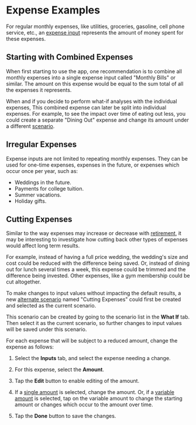 # Expense Examples

For regular monthly expenses, like utilities, groceries, gasoline, cell phone service, etc., an [expense input][expense] represents the amount of money spent for these expenses.

## Starting with Combined Expenses

When first starting to use the app, one recommendation is to combine all monthly expenses into a single expense input called "Monthly Bills" or similar. The amount on this expense would be equal to the sum total of all the expenses it represents.

When and if you decide to perform what-if analyses with the individual expenses, This combined expense can later be split into individual expenses. For example, to see the impact over time of eating out less, you could create a separate "Dining Out" expense and change its amount under a different [scenario][scenario]. 

## Irregular Expenses

Expense inputs are not limited to repeating monthly expenses. They can be used for one-time expenses, expenses in the future, or expenses which occur once per year, such as:

* Weddings in the future.
* Payments for college tuition.
* Summer vacations.
* Holiday gifts.

## Cutting Expenses

Similar to the way expenses may increase or decrease with [retirement][retirement], it may be interesting to investigate how cutting back other types of expenses would affect long term results.

For example, instead of having a full price wedding, the wedding's size and cost could be reduced with the difference being saved. Or, instead of dining out for lunch several times a week, this expense could be trimmed and the difference being invested. Other expenses, like a gym membership could be cut altogether.

To make changes to input values without impacting the default results, a new [alternate scenario][scenario] named "Cutting Expenses" could first be created and selected as the current scenario. 

This scenario can be created by going to the scenario list in the __What If__ tab. Then select it as the current scenario, so further changes to input values will be saved under this scenario.

For each expense that will be subject to a reduced amount, change the expense as follows:

1. Select the __Inputs__ tab, and select the expense needing a change.

2. For this expense, select the __Amount__.

3. Tap the __Edit__ button to enable editing of the amount.

3. If a [single amount][fixedAmount] is selected, change the amount. Or, if a [variable amount][variableAmount] is selected, tap on the variable amount to change the starting amount or changes which occur to the amount over time.
   
4. Tap the __Done__ button to save the changes.

[retirement]:exampleRetirement.html

[scenario]:scenario.html
[fixedAmount]:fixedAmount.html
[variableAmount]:variableAmount.html
[expense]:expense.html